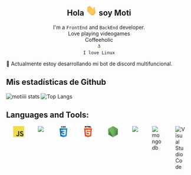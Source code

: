<div align="center">
<h2> Hola <img src="https://github.com/ABSphreak/ABSphreak/blob/master/gifs/Hi.gif" width="30px"> soy Moti</h2>
</div>


<div align="center" width="300">


 I'm a `FrontEnd` and `BackEnd` developer.
 <br>
 Love playing videogames
 <br>
 Coffeeholic
 <br>
 <code><img height="10" src="https://raw.githubusercontent.com/github/explore/80688e429a7d4ef2fca1e82350fe8e3517d3494d/topics/linux/linux.png"> I love Linux</code> 
 
</div>



👯 Actualmente estoy desarrollando mi bot de discord multifuncional.


## Mis estadísticas de Github
![motiiii stats](https://github-readme-stats.vercel.app/api?username=motiiii&hide=issues&show_icons=true&theme=gotham) ![Top Langs](https://github-readme-stats.vercel.app/api/top-langs/?username=motiiii&layout=compact&theme=gotham)


## Languages and Tools:
<div style="display: flex; justify-content: space-around;">

<img height="30" src="https://raw.githubusercontent.com/github/explore/80688e429a7d4ef2fca1e82350fe8e3517d3494d/topics/javascript/javascript.png">
 
<img height="30" src="https://rodanava.neocities.org/proyectofinal/imagenes/java.jpg">
 
<img height="30" src="https://raw.githubusercontent.com/github/explore/80688e429a7d4ef2fca1e82350fe8e3517d3494d/topics/css/css.png">

<img height="30" src="https://raw.githubusercontent.com/github/explore/80688e429a7d4ef2fca1e82350fe8e3517d3494d/topics/html/html.png">

<img height="30" src="https://raw.githubusercontent.com/github/explore/80688e429a7d4ef2fca1e82350fe8e3517d3494d/topics/nodejs/nodejs.png">
 
<img height="30" src="https://upload.wikimedia.org/wikipedia/commons/thumb/c/c3/Python-logo-notext.svg/1200px-Python-logo-notext.svg.png">
   
<img align="left" alt="mongodb" width="26px" src="https://imgur.com/xN5cFRr.png" />
   
<img align="left" alt="Visual Studio Code" width="26px" src="https://i.imgur.com/LwSdAlE.png" />

</div>





